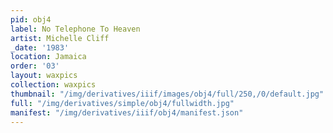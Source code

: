 ```yaml
---
pid: obj4
label: No Telephone To Heaven
artist: Michelle Cliff
_date: '1983'
location: Jamaica
order: '03'
layout: waxpics
collection: waxpics
thumbnail: "/img/derivatives/iiif/images/obj4/full/250,/0/default.jpg"
full: "/img/derivatives/simple/obj4/fullwidth.jpg"
manifest: "/img/derivatives/iiif/obj4/manifest.json"
---
```

